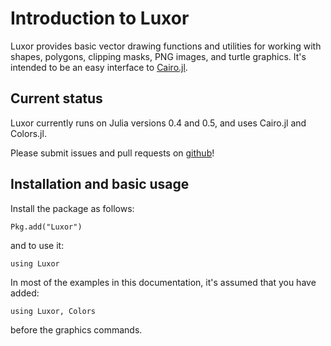 # Introduction to Luxor

Luxor provides basic vector drawing functions and utilities for working with shapes, polygons, clipping masks, PNG images, and turtle graphics. It's intended to be an easy interface to [Cairo.jl](https://github.com/JuliaLang/Cairo.jl).

## Current status

Luxor currently runs on Julia versions 0.4 and 0.5, and uses Cairo.jl and Colors.jl.

Please submit issues and pull requests on [github](https://github.com/cormullion/Luxor.jl)!

## Installation and basic usage

Install the package as follows:

```
Pkg.add("Luxor")
```

and to use it:

```
using Luxor
```

In most of the examples in this documentation, it's assumed that you have added:

```
using Luxor, Colors
```

before the graphics commands.
